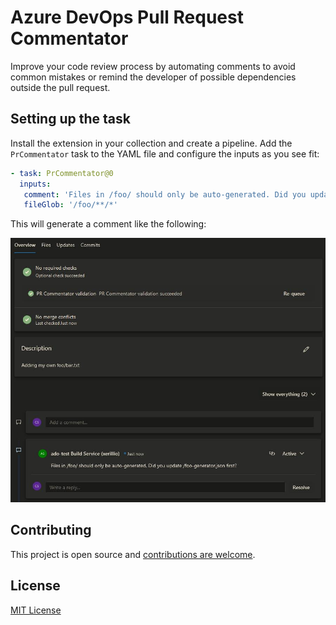 # Azure DevOps Pull Request Commentator

Improve your code review process by automating comments to avoid common mistakes or remind the developer of possible dependencies outside the pull request.

## Setting up the task

Install the extension in your collection and create a pipeline. Add the `PrCommentator` task to the YAML file and configure the inputs as you see fit:

```yml
- task: PrCommentator@0
  inputs:
   comment: 'Files in /foo/ should only be auto-generated. Did you update /foo-generator.json first?'
   fileGlob: '/foo/**/*'
```

This will generate a comment like the following:

![Automated comment](images/automated-comment.jpg)

## Contributing

This project is open source and [contributions are welcome](.github/contributing.md).

## License

[MIT License](LICENSE.md)
